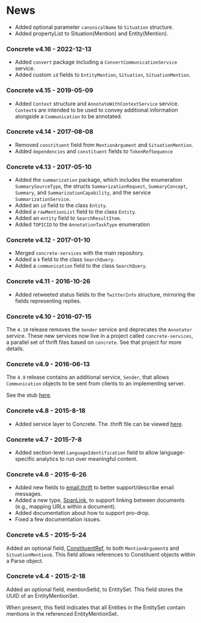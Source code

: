 # News

* Added optional parameter `canonicalName` to `Situation` structure.
* Added propertyList to Situation(Mention) and Entity(Mention).

### Concrete v4.16 - 2022-12-13
* Added `convert` package including a `ConvertCommunicationService`
  service.
* Added custom `id` fields to `EntityMention`, `Situation`,
  `SituationMention`.

### Concrete v4.15 - 2019-05-09
* Added `Context` structure and `AnnotateWithContextService` service.
  `Context`s are intended to be used to convey additional information
  alongside a `Communication` to be annotated.

### Concrete v4.14 - 2017-08-08
* Removed `constituent` field from `MentionArgument` and
`SituationMention`.
* Added `dependencies` and `constituent` fields to `TokenRefSequence`

### Concrete v4.13 - 2017-05-10
* Added the `summarization` package, which includes the enumeration
`SummarySourceType`, the structs `SummarizationRequest`,
`SummaryConcept`, `Summary`, and `SummarizationCapability`, and the
service `SummarizationService`.
* Added an `id` field to the class `Entity`.
* Added a `rawMentionList` field to the class `Entity`.
* Added an `entity` field to `SearchResultItem`.
* Added `TOPICID` to the `AnnotationTaskType` enumeration

### Concrete v4.12 - 2017-01-10
* Merged `concrete-services` with the main repository.
* Added a `k` field to the class `SearchQuery`.
* Added a `communication` field to the class `SearchQuery`.

### Concrete v4.11 - 2016-10-26
* Added retweeted status fields to the `TwitterInfo` structure,
mirroring the fields representing replies.

### Concrete v4.10 - 2016-07-15
The `4.10` release removes the `Sender` service and deprecates
the `Annotator` service. These new services now live in a project
called `concrete-services`, a parallel set of thrift files
based on `concrete`. See that project for more details.

### Concrete v4.9 - 2016-06-13
The `4.9` release contains an additional service, `Sender`, that
allows `Communication` objects to be sent from clients to an
implementing server.

See the stub [here](thrift/services.thrift#L66).

### Concrete v4.8 - 2015-8-18
* Added service layer to Concrete. The .thrift file can be
viewed [here](thrift/services.thrift).

### Concrete v4.7 - 2015-7-8
* Added section-level `LanguageIdentification` field
to allow language-specific analytics to run over meaningful
content.

### Concrete v4.6 - 2015-6-26
* Added new fields to [email.thrift](thrift/email.thrift) to better
support/describe email messages.
* Added a new type, [SpanLink](thrift/structure.thrift#L457), to
support linking between documents (e.g., mapping URLs within a
document).
* Added documentation about how to support pro-drop.
* Fixed a few documentation issues.

### Concrete v4.5 - 2015-5-24
Added an optional field, [ConstituentRef](thrift/structure.thrift#L91), to both
`MentionArgument`s and `SituationMention`s. This field allows references to
Constituent objects within a Parse object.

### Concrete v4.4 - 2015-2-18
Added an optional field, mentionSetId, to EntitySet. This field stores
the UUID of an EntityMentionSet.

When present, this field indicates that all Entities in the EntitySet
contain mentions in the referenced EntityMentionSet.
